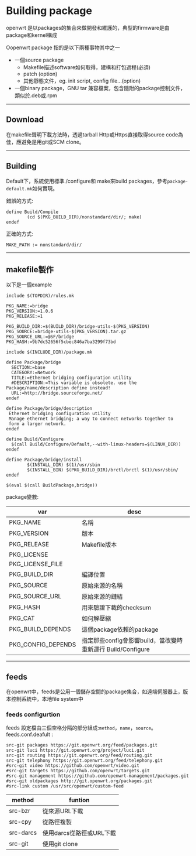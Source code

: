 # Building package

openwrt 是以packages的集合來做開發和維護的，典型的firmware是由package和kernel構成

Oopenwrt package 指的是以下兩種事物其中之一
+ 一個source package
	-  Makefile描述software如何取得，建構和打包過程(必須)
	-  patch (option)
	-  其他靜態文件，eg. init script, config file...(option)
+ 一個binary package，GNU tar 兼容檔案，包含隨附的package控制文件，類似於.deb或.rpm

-----

## Download
在makefile聲明下載方法時，透過tarball Http或Https直接取得source code為佳，應避免是用git或SCM clone。

-----

## Building
Default下，系統使用標準./configure和 make來build packages，參考`package-default.mk`如何實現。

錯誤的方式:
```shell
define Build/Compile 
        (cd $(PKG_BUILD_DIR)/nonstandard/dir/; make)
endef
```
正確的方式:
```shell
MAKE_PATH := nonstandard/dir/
```

----

## makefile製作

以下是一個example
```shell
include $(TOPDIR)/rules.mk
 
PKG_NAME:=bridge
PKG_VERSION:=1.0.6
PKG_RELEASE:=1
 
PKG_BUILD_DIR:=$(BUILD_DIR)/bridge-utils-$(PKG_VERSION)
PKG_SOURCE:=bridge-utils-$(PKG_VERSION).tar.gz
PKG_SOURCE_URL:=@SF/bridge
PKG_HASH:=9b7dc52656f5cbec846a7ba3299f73bd
 
include $(INCLUDE_DIR)/package.mk
 
define Package/bridge
  SECTION:=base
  CATEGORY:=Network
  TITLE:=Ethernet bridging configuration utility
  #DESCRIPTION:=This variable is obsolete. use the Package/name/description define instead!
  URL:=http://bridge.sourceforge.net/
endef
 
define Package/bridge/description
 Ethernet bridging configuration utility
 Manage ethernet bridging; a way to connect networks together to
 form a larger network.
endef
 
define Build/Configure
  $(call Build/Configure/Default,--with-linux-headers=$(LINUX_DIR))
endef
 
define Package/bridge/install
        $(INSTALL_DIR) $(1)/usr/sbin
        $(INSTALL_BIN) $(PKG_BUILD_DIR)/brctl/brctl $(1)/usr/sbin/
endef
 
$(eval $(call BuildPackage,bridge))
```

package變數:

| var | desc |
|---|-----------------------|
|PKG_NAME|名稱|
|PKG_VERSION|版本|
|PKG_RELEASE|Makefile版本|
|PKG_LICENSE| |
|PKG_LICENSE_FILE| |
|PKG_BUILD_DIR|編譯位置|
|PKG_SOURCE|原始來源的名稱|
|PKG_SOURCE_URL|原始來源的鏈結|
|PKG_HASH|用來驗證下載的checksum|
|PKG_CAT|如何解壓縮|
|PKG_BUILD_DEPENDS|這個package依賴的package|
|PKG_CONFIG_DEPENDS|指定那些config會影響build，當改變時重新運行 Build/Configure|


------

## feeds 

在openwrt中，feeds是公用一個儲存空間的package集合，如遠端伺服器上，版本控制系統中，本地file system中

### feeds configurtion

feeds 設定檔由三個空格分隔的部分組成:`method`，`name`，`source`。
feeds.conf.deafult :
```shell
src-git packages https://git.openwrt.org/feed/packages.git
src-git luci https://git.openwrt.org/project/luci.git
src-git routing https://git.openwrt.org/feed/routing.git
src-git telephony https://git.openwrt.org/feed/telephony.git
#src-git video https://github.com/openwrt/video.git
#src-git targets https://github.com/openwrt/targets.git
#src-git management https://github.com/openwrt-management/packages.git
#src-git oldpackages http://git.openwrt.org/packages.git
#src-link custom /usr/src/openwrt/custom-feed
```

|method| funtion|
|---|------|
|src-bzr|從來源URL下載|
|src-cpy|從路徑複製|
|src-darcs |使用darcs從路徑或URL下載|
|src-git|使用git clone|

